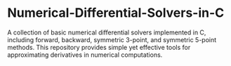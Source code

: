 # Numerical-Differential-Solvers-in-C
A collection of basic numerical differential solvers implemented in C, including forward, backward, symmetric 3-point, and symmetric 5-point methods. This repository provides simple yet effective tools for approximating derivatives in numerical computations.
